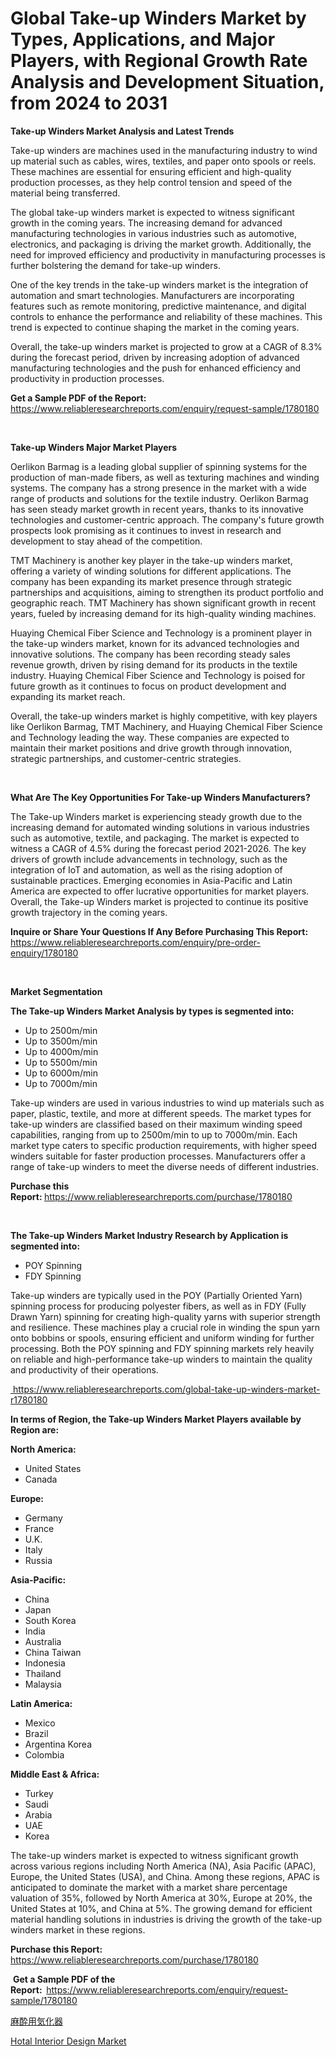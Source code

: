 <p><h1>Global Take-up Winders Market by Types, Applications, and Major Players, with Regional Growth Rate Analysis and Development Situation, from 2024 to 2031</h1></p><p><strong>Take-up Winders Market Analysis and Latest Trends</strong></p>
<p><p>Take-up winders are machines used in the manufacturing industry to wind up material such as cables, wires, textiles, and paper onto spools or reels. These machines are essential for ensuring efficient and high-quality production processes, as they help control tension and speed of the material being transferred.</p><p>The global take-up winders market is expected to witness significant growth in the coming years. The increasing demand for advanced manufacturing technologies in various industries such as automotive, electronics, and packaging is driving the market growth. Additionally, the need for improved efficiency and productivity in manufacturing processes is further bolstering the demand for take-up winders.</p><p>One of the key trends in the take-up winders market is the integration of automation and smart technologies. Manufacturers are incorporating features such as remote monitoring, predictive maintenance, and digital controls to enhance the performance and reliability of these machines. This trend is expected to continue shaping the market in the coming years.</p><p>Overall, the take-up winders market is projected to grow at a CAGR of 8.3% during the forecast period, driven by increasing adoption of advanced manufacturing technologies and the push for enhanced efficiency and productivity in production processes.</p></p>
<p><strong>Get a Sample PDF of the Report:&nbsp;</strong> <a href="https://www.reliableresearchreports.com/enquiry/request-sample/1780180">https://www.reliableresearchreports.com/enquiry/request-sample/1780180</a></p>
<p>&nbsp;</p>
<p><strong>Take-up Winders Major Market Players</strong></p>
<p><p>Oerlikon Barmag is a leading global supplier of spinning systems for the production of man-made fibers, as well as texturing machines and winding systems. The company has a strong presence in the market with a wide range of products and solutions for the textile industry. Oerlikon Barmag has seen steady market growth in recent years, thanks to its innovative technologies and customer-centric approach. The company's future growth prospects look promising as it continues to invest in research and development to stay ahead of the competition.</p><p>TMT Machinery is another key player in the take-up winders market, offering a variety of winding solutions for different applications. The company has been expanding its market presence through strategic partnerships and acquisitions, aiming to strengthen its product portfolio and geographic reach. TMT Machinery has shown significant growth in recent years, fueled by increasing demand for its high-quality winding machines.</p><p>Huaying Chemical Fiber Science and Technology is a prominent player in the take-up winders market, known for its advanced technologies and innovative solutions. The company has been recording steady sales revenue growth, driven by rising demand for its products in the textile industry. Huaying Chemical Fiber Science and Technology is poised for future growth as it continues to focus on product development and expanding its market reach.</p><p>Overall, the take-up winders market is highly competitive, with key players like Oerlikon Barmag, TMT Machinery, and Huaying Chemical Fiber Science and Technology leading the way. These companies are expected to maintain their market positions and drive growth through innovation, strategic partnerships, and customer-centric strategies.</p></p>
<p>&nbsp;</p>
<p><strong>What Are The Key Opportunities For Take-up Winders Manufacturers?</strong></p>
<p><p>The Take-up Winders market is experiencing steady growth due to the increasing demand for automated winding solutions in various industries such as automotive, textile, and packaging. The market is expected to witness a CAGR of 4.5% during the forecast period 2021-2026. The key drivers of growth include advancements in technology, such as the integration of IoT and automation, as well as the rising adoption of sustainable practices. Emerging economies in Asia-Pacific and Latin America are expected to offer lucrative opportunities for market players. Overall, the Take-up Winders market is projected to continue its positive growth trajectory in the coming years.</p></p>
<p><strong>Inquire or Share Your Questions If Any Before Purchasing This Report:</strong> <a href="https://www.reliableresearchreports.com/enquiry/pre-order-enquiry/1780180">https://www.reliableresearchreports.com/enquiry/pre-order-enquiry/1780180</a></p>
<p>&nbsp;</p>
<p><strong>Market Segmentation</strong></p>
<p><strong>The Take-up Winders Market Analysis by types is segmented into:</strong></p>
<p><ul><li>Up to 2500m/min</li><li>Up to 3500m/min</li><li>Up to 4000m/min</li><li>Up to 5500m/min</li><li>Up to 6000m/min</li><li>Up to 7000m/min</li></ul></p>
<p><p>Take-up winders are used in various industries to wind up materials such as paper, plastic, textile, and more at different speeds. The market types for take-up winders are classified based on their maximum winding speed capabilities, ranging from up to 2500m/min to up to 7000m/min. Each market type caters to specific production requirements, with higher speed winders suitable for faster production processes. Manufacturers offer a range of take-up winders to meet the diverse needs of different industries.</p></p>
<p><strong>Purchase this Report:&nbsp;</strong><a href="https://www.reliableresearchreports.com/purchase/1780180">https://www.reliableresearchreports.com/purchase/1780180</a></p>
<p>&nbsp;</p>
<p><strong>The Take-up Winders Market Industry Research by Application is segmented into:</strong></p>
<p><ul><li>POY Spinning</li><li>FDY Spinning</li></ul></p>
<p><p>Take-up winders are typically used in the POY (Partially Oriented Yarn) spinning process for producing polyester fibers, as well as in FDY (Fully Drawn Yarn) spinning for creating high-quality yarns with superior strength and resilience. These machines play a crucial role in winding the spun yarn onto bobbins or spools, ensuring efficient and uniform winding for further processing. Both the POY spinning and FDY spinning markets rely heavily on reliable and high-performance take-up winders to maintain the quality and productivity of their operations.</p></p>
<p><a href="https://www.reliableresearchreports.com/global-take-up-winders-market-r1780180">&nbsp;https://www.reliableresearchreports.com/global-take-up-winders-market-r1780180</a></p>
<p><strong>In terms of Region, the Take-up Winders Market Players available by Region are:</strong></p>
<p>
    <p> <strong> North America: </strong>
        <ul>
            <li>United States</li>
            <li>Canada</li>
        </ul>
        </p> 
    <p> <strong> Europe: </strong>
        <ul>
            <li>Germany</li>
            <li>France</li>
            <li>U.K.</li>
            <li>Italy</li>
            <li>Russia</li>
        </ul>
        </p> 
    <p> <strong> Asia-Pacific: </strong>
        <ul>
            <li>China</li>
            <li>Japan</li>
            <li>South Korea</li>
            <li>India</li>
            <li>Australia</li>
            <li>China Taiwan</li>
            <li>Indonesia</li>
            <li>Thailand</li>
            <li>Malaysia</li>
        </ul>
        </p> 
    <p> <strong> Latin America: </strong>
        <ul>
            <li>Mexico</li>
            <li>Brazil</li>
            <li>Argentina Korea</li>
            <li>Colombia</li>
        </ul>
        </p> 
    <p> <strong> Middle East & Africa: </strong>
        <ul>
            <li>Turkey</li>
            <li>Saudi</li>
            <li>Arabia</li>
            <li>UAE</li>
            <li>Korea</li>
        </ul>
    </p>
    </p>
<p><p>The take-up winders market is expected to witness significant growth across various regions including North America (NA), Asia Pacific (APAC), Europe, the United States (USA), and China. Among these regions, APAC is anticipated to dominate the market with a market share percentage valuation of 35%, followed by North America at 30%, Europe at 20%, the United States at 10%, and China at 5%. The growing demand for efficient material handling solutions in industries is driving the growth of the take-up winders market in these regions.</p></p>
<p><strong>Purchase this Report: </strong><a href="https://www.reliableresearchreports.com/purchase/1780180">https://www.reliableresearchreports.com/purchase/1780180</a></p>
<p>&nbsp;<strong>Get a Sample PDF of the Report:&nbsp;&nbsp;</strong><a href="https://www.reliableresearchreports.com/enquiry/request-sample/1780180">https://www.reliableresearchreports.com/enquiry/request-sample/1780180</a></p>
<p><strong></strong></p>
<p><p><a href="https://github.com/ycmtqqhvk3273/Market-Research-Report-List-3/blob/main/1352738127257.md">麻酔用気化器</a></p><p><a href="https://issuu.com/reportprime-2/docs/hotal-interior-design-market-size-2030.pptx">Hotal Interior Design Market</a></p></p>